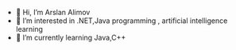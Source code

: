 - 👋 Hi, I’m Arslan Alimov
- 👀 I’m interested in .NET,Java programming , artificial intelligence learning
- 🌱 I’m currently learning Java,C++

<!---
ArslanAlimov/ArslanAlimov is a ✨ special ✨ repository because its `README.md` (this file) appears on your GitHub profile.
You can click the Preview link to take a look at your changes.
--->
